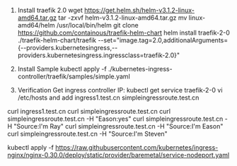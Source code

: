 1. Install traefik 2.0
wget https://get.helm.sh/helm-v3.1.2-linux-amd64.tar.gz
tar -zxvf helm-v3.1.2-linux-amd64.tar.gz
mv linux-amd64/helm /usr/local/bin/helm
git clone https://github.com/containous/traefik-helm-chart
helm install traefik-2-0 ./traefik-helm-chart/traefik --set="image.tag=2.0,additionalArguments={--providers.kubernetesingress,--providers.kubernetesingress.ingressclass=traefik-2.0}"

2. Install Sample
kubectl apply -f ./kubernetes-ingress-controller/traefik/samples/simple.yaml

3. Verification
Get ingress controller IP:
kubectl get service traefik-2-0
vi /etc/hosts and add
<Your ingress controller IP> ingress1.test.cn
<Your ingress controller IP> simpleingressroute.test.cn

curl ingress1.test.cn
curl simpleingressroute.test.cn
curl simpleingressroute.test.cn -H "Eason:yes"
curl simpleingressroute.test.cn -H "Source:I'm Ray"
curl simpleingressroute.test.cn -H "Source:I'm Eason"
curl simpleingressroute.test.cn -H "Source:I'm Steven"


kubectl apply -f https://raw.githubusercontent.com/kubernetes/ingress-nginx/nginx-0.30.0/deploy/static/provider/baremetal/service-nodeport.yaml